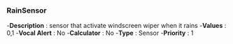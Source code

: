 ### RainSensor

-**Description** : sensor that activate windscreen wiper when it rains
-**Values** : 0,1
-**Vocal Alert** : No
-**Calculator** : No
-**Type** : Sensor
-**Priority** : 1

